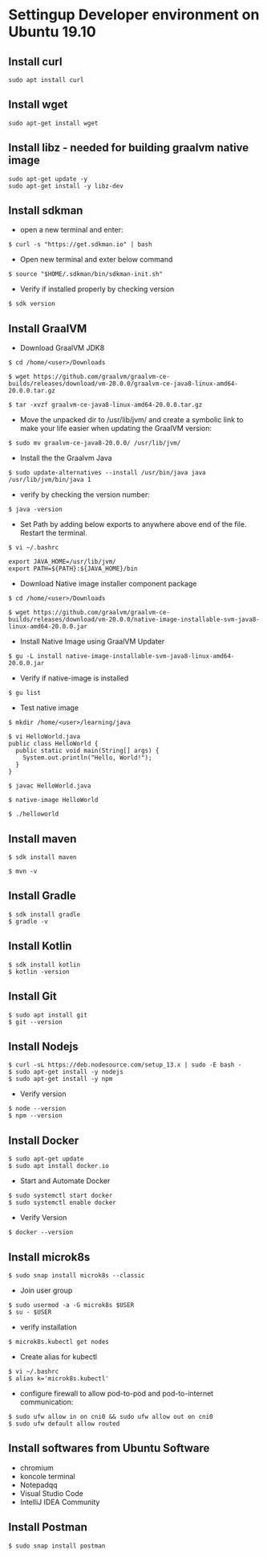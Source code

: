 # Settingup Developer environment on Ubuntu 19.10

## Install curl

```
sudo apt install curl
```

## Install wget

```
sudo apt-get install wget
```

## Install libz - needed for building graalvm native image

```
sudo apt-get update -y
sudo apt-get install -y libz-dev
```

## Install sdkman

* open a new terminal and enter:

```
$ curl -s "https://get.sdkman.io" | bash
```

* Open new terminal and exter below command

```
$ source "$HOME/.sdkman/bin/sdkman-init.sh"
```

* Verify if installed properly by checking version

```
$ sdk version
```

## Install GraalVM

* Download GraalVM JDK8

```
$ cd /home/<user>/Downloads

$ wget https://github.com/graalvm/graalvm-ce-builds/releases/download/vm-20.0.0/graalvm-ce-java8-linux-amd64-20.0.0.tar.gz

$ tar -xvzf graalvm-ce-java8-linux-amd64-20.0.0.tar.gz
```

* Move the unpacked dir to /usr/lib/jvm/ and create a symbolic link to make your life easier when updating the GraalVM version:

```
$ sudo mv graalvm-ce-java8-20.0.0/ /usr/lib/jvm/
```

* Install the the Graalvm Java

```
$ sudo update-alternatives --install /usr/bin/java java /usr/lib/jvm/bin/java 1
```

* verify by checking the version number:

```
$ java -version
```

* Set Path by adding below exports to anywhere above end of the file. Restart the terminal.

```
$ vi ~/.bashrc

export JAVA_HOME=/usr/lib/jvm/
export PATH=${PATH}:${JAVA_HOME}/bin
```

* Download Native image installer component package

```
$ cd /home/<user>/Downloads

$ wget https://github.com/graalvm/graalvm-ce-builds/releases/download/vm-20.0.0/native-image-installable-svm-java8-linux-amd64-20.0.0.jar
```

* Install Native Image using GraalVM Updater

```
$ gu -L install native-image-installable-svm-java8-linux-amd64-20.0.0.jar
```

* Verify if native-image is installed 

```
$ gu list
```

* Test native image

```
$ mkdir /home/<user>/learning/java

$ vi HelloWorld.java
public class HelloWorld {
  public static void main(String[] args) {
    System.out.println("Hello, World!");
  }
}

$ javac HelloWorld.java

$ native-image HelloWorld

$ ./helloworld
```

## Install maven

```
$ sdk install maven

$ mvn -v
```

## Install Gradle

```
$ sdk install gradle
$ gradle -v
```

## Install Kotlin

```
$ sdk install kotlin
$ kotlin -version
```

## Install Git

```
$ sudo apt install git
$ git --version
```

## Install Nodejs

```
$ curl -sL https://deb.nodesource.com/setup_13.x | sudo -E bash -
$ sudo apt-get install -y nodejs
$ sudo apt-get install -y npm
```
* Verify version

```
$ node --version
$ npm --version
```

## Install Docker

```
$ sudo apt-get update
$ sudo apt install docker.io
```

* Start and Automate Docker

```
$ sudo systemctl start docker
$ sudo systemctl enable docker
```

* Verify Version

```
$ docker --version
```

## Install microk8s

```
$ sudo snap install microk8s --classic
```

* Join user group

```
$ sudo usermod -a -G microk8s $USER
$ su - $USER
```

* verify installation

```
$ microk8s.kubectl get nodes
```

* Create alias for kubectl

```
$ vi ~/.bashrc
$ alias k='microk8s.kubectl'
```

* configure firewall to allow pod-to-pod and pod-to-internet communication:

```
$ sudo ufw allow in on cni0 && sudo ufw allow out on cni0
$ sudo ufw default allow routed
```

## Install softwares from Ubuntu Software
* chromium
* koncole terminal
* Notepadqq
* Visual Studio Code
* IntelliJ IDEA Community

## Install Postman

```
$ sudo snap install postman
```

